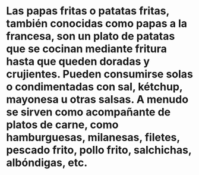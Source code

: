 # Las papas fritas o patatas fritas, también conocidas como papas a la francesa, son un plato de patatas que se cocinan mediante fritura hasta que queden doradas y crujientes. Pueden consumirse solas o condimentadas con sal, kétchup, mayonesa u otras salsas. A menudo se sirven como acompañante de platos de carne, como hamburguesas, milanesas, filetes, pescado frito, pollo frito, salchichas, albóndigas, etc.
